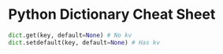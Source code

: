 # Python Dictionary Cheat Sheet

```python
dict.get(key, default=None) # No kv
dict.setdefault(key, default=None) # Has kv
```